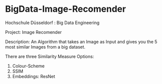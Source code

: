 # BigData-Image-Recomender

Hochschule Düsseldorf : Big Data Engineering

Project: Image Recomender

Description: An Algorithm that takes an Image as Input and gives you the 5 most similar Images from a big dataset.

There are three Similarity Measure Options:
1. Colour-Scheme
2. SSIM
3. Embeddings: ResNet
